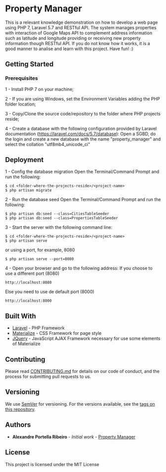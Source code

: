# Property Manager

This is a relevant knowledge demonstration on how to develop a web page using PHP 7, Laravel 5.7 and RESTful API.
The system manages properties with interaction of Google Maps API to complement address information such as latitude and longitude providing or receiving new property information though RESTful API.
If you do not know how it works, it is a good manner to analise and learn with this project. 
Have fun! :)

## Getting Started

### Prerequisites

1 - Install PHP 7 on your machine;

2 - If you are using Windows, set the Environment Variables adding the PHP folder location;

3 - Copy/Clone the source code/repository to the folder where PHP projects reside;

4 - Create a database with the following configuration provided by Laravel documentation (https://laravel.com/docs/5.7/database):
Open a SGBD, do the login and create a new database with the name "property_manager" and select the collation "utf8mb4_unicode_ci"

## Deployment

1 - Config the database migration
Open the Terminal/Command Prompt and run the following:
```
$ cd <folder-where-the-projects-reside>/<project-name>
$ php artisan migrate
```

2 - Run the database seed
Open the Terminal/Command Prompt and run the following:
```
$ php artisan db:seed --class=CitiesTableSeeder
$ php artisan db:seed --class=PropertiesTableSeeder
```

3 - Start the server with the following command line:
```
$ cd <folder-where-the-projects-reside>/<project-name>
$ php artisan serve
```
or using a port, for example, 8080
```
$ php artisan serve --port=8080
```

4 - Open your browser and go to the following address:
If you choose to use a different port (8080)
```
http://localhost:8080
```
Else you need to use de default port (8000)
```
http://localhost:8000
```

## Built With

* [Laravel](https://laravel.com/docs/5.7/) - PHP Framework
* [Materialize](http://archives.materializecss.com/0.100.2/) - CSS Framework for page style
* [JQuery](https://jquery.com/) - JavaScript AJAX Framework necessary for use some elements of Materialize

## Contributing

Please read [CONTRIBUTING.md](https://gist.github.com/alexandrepro/d81e1f64e82107b7c67cce88e6cf6c6a) for details on our code of conduct, and the process for submitting pull requests to us.

## Versioning

We use [SemVer](http://semver.org/) for versioning. For the versions available, see the [tags on this repository](https://github.com/your/project/tags).

## Authors

* **Alexandre Portella Ribeiro** - *Initial work* - [Property Manager](https://github.com/alexandrepro/property-manager)

## License

This project is licensed under the MIT License
